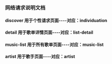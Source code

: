 ### 网络请求说明文档

#### discover 用于个性请求页面----对应：individuation

#### detail 用于歌单详情页面----对应：list-detail

#### music-list 用于所有歌单页面----对应：music-list

#### artist 用于歌手页面----对应：artist